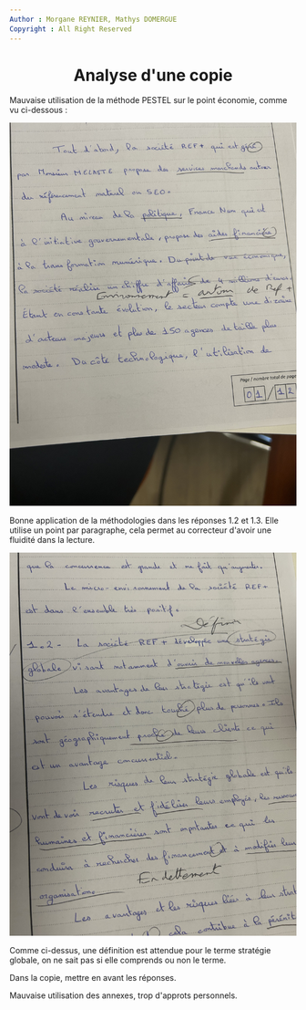 ```yaml
---
Author : Morgane REYNIER, Mathys DOMERGUE
Copyright : All Right Reserved
---
```


# <center>  Analyse d'une copie

Mauvaise utilisation de la méthode PESTEL sur le point économie, comme vu ci-dessous :

![analyse pestel](img/IMG_0806.jpg)

Bonne application de la méthodologies dans les réponses 1.2 et 1.3. Elle utilise un point par paragraphe, cela permet au correcteur d'avoir une fluidité dans la lecture.

![methodologie](img/IMG_0807.jpg)

Comme ci-dessus, une définition est attendue pour le terme stratégie globale, on ne sait pas si elle comprends ou non le terme.

Dans la copie, mettre en avant les réponses.

Mauvaise utilisation des annexes, trop d'approts personnels.